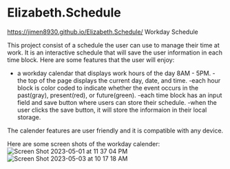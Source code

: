 # Elizabeth.Schedule
 https://jimen8930.github.io/Elizabeth.Schedule/
Workday Schedule

This project consist of a schedule the user can use to manage their time at work. It is an interactive schedule that will save the user information in each time block. Here are some features that the user will enjoy:

- a workday calendar that displays work hours of the day 8AM - 5PM.
-the top of the page displays the current day, date, and time.
-each hour block is color coded to indicate whether the event occurs in the past(gray), present(red), or future(green).
-each time block has an input field and save button where users can store their schedule.
-when the user clicks the save button, it will store the informaion in their local storage.

The calender features are user friendly and it is compatible with any device.

Here are some screen shots of the workday calender: 
![Screen Shot 2023-05-01 at 11 37 04 PM](https://user-images.githubusercontent.com/128547615/235575440-3993fa3b-c261-489e-83a9-42f61cb38789.png)
![Screen Shot 2023-05-03 at 10 17 18 AM](https://user-images.githubusercontent.com/128547615/235943397-d11a5f89-f20d-493c-8200-ac8e971ae9e8.png)
